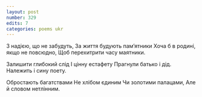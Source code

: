 ```yaml
---
layout: post
number: 329
edits: 7
categories: poems ukr
---
```


З надією, що не забудуть,
За життя будують пам’ятники 
Хоча б в родині, якщо не повсюдно,
Щоб перехитрити часу маятники.

Залишити глибокий слід 
І цінну естафету 
Прагнули батько і дід.
Належить і сину поету.

Обростають багатствами
Не хлібом єдиним 
Чи золотими палацами,
Але й словом нетлінним.
